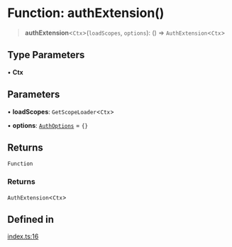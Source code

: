 # Function: authExtension()

> **authExtension**\<`Ctx`\>(`loadScopes`, `options`): () => `AuthExtension`\<`Ctx`\>

## Type Parameters

• **Ctx**

## Parameters

• **loadScopes**: `GetScopeLoader`\<`Ctx`\>

• **options**: [`AuthOptions`](../interfaces/AuthOptions.md) = `{}`

## Returns

`Function`

### Returns

`AuthExtension`\<`Ctx`\>

## Defined in

[index.ts:16](https://github.com/andreisergiu98/baeta/blob/4c16a2c8fa14b6d48e42b6a2c2893542bd64b987/packages/extension-auth/index.ts#L16)
